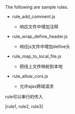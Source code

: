 The following are sample rules.

* rule_add_comment.js
    * 响应文件中增加注释

* rule_wrap_define_header.js
    * 响应js文件中增加define头

* rule_map_to_local_file.js
    * 把线上文件映射到本地

* rule_allow_cors.js
    * 允许ajax跨域请求


rule可以串行的传入

[rule1, rule2, rule3]